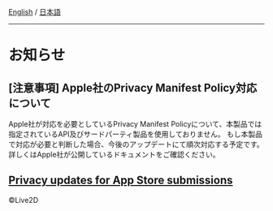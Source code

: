 [English](NOTICE.md) / [日本語](NOTICE.ja.md)

---

# お知らせ

## [注意事項] Apple社のPrivacy Manifest Policy対応について

Apple社が対応を必要としているPrivacy Manifest Policyについて、本製品では指定されているAPI及びサードパーティ製品を使用しておりません。
もし本製品で対応が必要と判断した場合、今後のアップデートにて順次対応する予定です。
詳しくはApple社が公開しているドキュメントをご確認ください。

[Privacy updates for App Store submissions](https://developer.apple.com/news/?id=3d8a9yyh)
---

©Live2D
